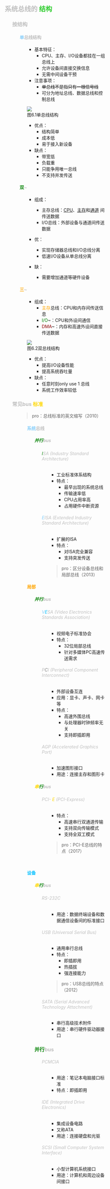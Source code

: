 <div style="float: left; width: 64%; padding: 1%;">

##  <span style="color: silver;">系统总线的 <span style="color: LimeGreen;">结构</span>  

<ul>

###  <span style="color: silver;">按结构

<ul>

####  <span style="color: silver;"><span style="color: LightSkyBlue;">单</span>总线结构  

<ul>

- 基本特征：
  - CPU、主存、I/O设备都挂在一组总线上
  - 允许设备间直接交换信息
  - 无需中间设备干预
- 注意事项：
  - ~~单总线不是指只有一根信号线~~
  - 可分为地址总线、数据总线和控制总线

![](https://cdn-mineru.openxlab.org.cn/model-mineru/prod/a8b75e0bcbcbe7c1e22d71e2fa26222c4fe36d1dfe9f77fe38f2dbbcd9c3075a.jpg)  
图6.1单总线结构  

- 优点：
  - 结构简单
  - 成本低
  - 易于接入新设备
- 缺点：
  - 带宽低
  - 负载重
  - 只能争用唯一总线
  - 不支持并发传送

</ul>

####  <span style="color: silver;"><span style="color: green;">双</span>~  

<ul>

- 组成：
  - 主存总线：<u>CPU</u>、<u>主存</u>和<u>通道</u>  间传送数据
  - I/O总线：外部设备与通道间传送数据

- 优：
  - 实现存储器总线和I/O总线分离
  - 低速I/O设备从单总线分离
- 缺：
  - 需要增加通道等硬件设备

</ul>

####  <span style="color: silver;"><span style="color: orange;">三</span>~

<ul>

- 组成：
  - <span style="color: orange;">主存</span>总线：CPU和内存间传送信息
  - <span style="color: green;">I/O</span>~：CPU和外设间通信
  - <span style="color: DarkRed;">DMA</span>~：内存和高速外设间直接传送数据

![](https://cdn-mineru.openxlab.org.cn/model-mineru/prod/d7065d4dc41e8445bd893d3f0057b7a4fbb7dfb06e816e4830f2970c62d12561.jpg)  
图6.2双总线结构  

- 优点：
  - 提高I/O设备性能
  - 提高系统吞吐量
- 缺点：
  - 任意时刻only use 1 总线
  - 系统工作效率较低

</ul>

</ul>

###  <span style="color: silver;">常见bus <span style="color: Gold;">标准</span>

<ul>

> pro：总线标准的英文缩写（2010）  

<ul>

#### <span style="color: LightSkyBlue;">系统</span><span style="color: silver;">总线

<ul>

#####  <span style="color: silver;"><span style="color: green;">并行</span>bus

<ul>

######  <span style="color: silver;"><span style="color: green;">I</span>SA (Industry Standard Architecture)

<ul>

- 工业标准体系结构
- 特点：
  - 最早出现的系统总线
  - 传输速率低
  - CPU占用率高
  - 占用硬件中断资源

</ul>

######  <span style="color: silver;"><span style="color: LightSkyBlue;">E</span>ISA (Extended Industry Standard Architecture)

<ul>

- 扩展的ISA
- 特点：
  - 对ISA完全兼容
  - 支持突发传送

> pro：区分设备总线和局部总线（2013）  

</ul>

</ul>

</ul>

#### <span style="color: orange;">局部</span>

<ul>

#####  <span style="color: silver;"><span style="color: green;">并行</span>bus

<ul>

######  <span style="color: silver;"><span style="color: LightSkyBlue;">V</span><span style="color: deepskyblue;">E</span>SA (Video Electronics Standards Association)

<ul>

- 视频电子标准协会
- 特点：
  - 32位局部总线
  - 针对多媒体PC高速传送需求

</ul>

######  <span style="color: silver;">P<span style="color: gray;">C</span>I (Peripheral Component Interconnect)

<ul>

- 外部设备互连
- 应用：显卡、声卡、网卡等
- 特点：
  - 高速外围总线
  - 与处理器时钟频率无关
  - 支持即插即用

</ul>

######  <span style="color: silver;">AGP (Accelerated Graphics Port)

<ul>

- 加速图形接口
- 用途：连接主存和图形卡

</ul>

</ul>

#####  <span style="color: silver;"> <span style="color: Gold;">串</span><span style="color: green;">行</span>bus

<ul>

######  <span style="color: silver;">PCI- <span style="color: Gold;">E</span> (PCI-Express)

<ul>

- 特点：
  - 高速串行双通道传输
  - 支持双向传输模式
  - 支持全双工模式

> pro：PCI-E总线的特点（2017）  

</ul>

</ul>

</ul>

<br>

#### <span style="color: deepskyblue;">设备</span>

<ul>

#####  <span style="color: silver;"><span style="color: Gold;">串</span><span style="color: green;">行</span>bus

<ul>

######  <span style="color: silver;">RS-232C

<ul>

- 用途：数据终端设备和数据通信设备间的标准接口

</ul>

######  <span style="color: silver;">USB (Universal Serial Bus)

<ul>

- 通用串行总线
- 特点：
  - 即插即用
  - 热插拔
  - 强连接能力

> pro：USB总线的特点（2012）  

</ul>

######  <span style="color: silver;">SATA (Serial Advanced Technology Attachment)

<ul>

- 串行高级技术附件
- 用途：串行硬件驱动器接口

</ul>

</ul>

### <span style="color: silver;"><span style="color: green;">并行</span>bus

<ul>

######  <span style="color: silver;">PCMCIA

<ul>

- 用途：笔记本电脑接口标准
- 特点：即插即用

</ul>

######  <span style="color: silver;">IDE (Integrated Drive Electronics)

<ul>

- 集成设备电路
- 又称ATA
- 用途：连接硬盘和光驱

</ul>

######  <span style="color: silver;">SCSI (Small Computer System Interface)

<ul>

- 小型计算机系统接口
- 用途：计算机和周边设备间接口

</ul>

<br>

</ul>

</ul>

</ul>
</div>
<div style="float: right; width: 26%; padding: 1%;">

</div>
<div style="clear: both;"></div>
